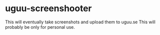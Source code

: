 # uguu-screenshooter
This will eventually take screenshots and upload them to uguu.se
This will probably be only for personal use.
